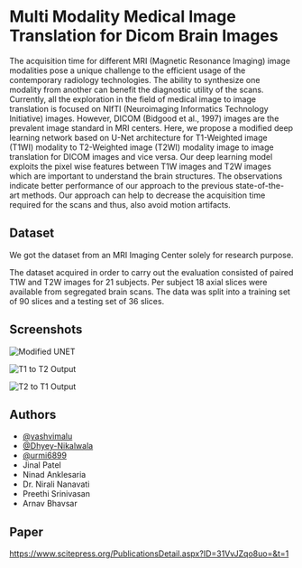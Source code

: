 
# Multi Modality Medical Image Translation for Dicom Brain Images


The acquisition time for different MRI (Magnetic Resonance Imaging) image modalities pose a unique challenge to the efficient usage of the contemporary radiology technologies. The ability to synthesize one modality
from another can benefit the diagnostic utility of the scans. Currently, all the exploration in the field of medical image to image translation is focused on NIfTI (Neuroimaging Informatics Technology Initiative) images.
However, DICOM (Bidgood et al., 1997) images are the prevalent image standard in MRI centers. Here,
we propose a modified deep learning network based on U-Net architecture for T1-Weighted image (T1WI)
modality to T2-Weighted image (T2WI) modality image to image translation for DICOM images and vice
versa. Our deep learning model exploits the pixel wise features between T1W images and T2W images which
are important to understand the brain structures. The observations indicate better performance of our approach
to the previous state-of-the-art methods. Our approach can help to decrease the acquisition time required for
the scans and thus, also avoid motion artifacts.





## Dataset

We got the dataset from an MRI Imaging Center solely for research purpose.

The dataset acquired in order to carry out the evaluation consisted of paired T1W and T2W images for
21 subjects. Per subject 18 axial slices were available
from segregated brain scans. The data was split into a
training set of 90 slices and a testing set of 36 slices.


## Screenshots

![Modified UNET ](https://github.com/yashvimalu/Medical-Image-Translation-Brain-MRI-Dicom-Images/blob/main/Final%20Unet.jpg)

![T1 to T2 Output ](https://github.com/yashvimalu/Medical-Image-Translation-Brain-MRI-Dicom-Images/blob/main/T1%20to%20T2.jpg)

![T2 to T1 Output ](https://github.com/yashvimalu/Medical-Image-Translation-Brain-MRI-Dicom-Images/blob/main/T2%20to%20T1.jpg)


## Authors

- [@yashvimalu](https://github.com/yashvimalu)
- [@Dhyey-Nikalwala](https://github.com/Dhyey-Nikalwala)
- [@urmi6899](https://github.com/urmi6899)
- Jinal Patel
- Ninad Anklesaria
- Dr. Nirali Nanavati
- Preethi Srinivasan
-  Arnav Bhavsar

## Paper

https://www.scitepress.org/PublicationsDetail.aspx?ID=31VvJZqo8uo=&t=1
